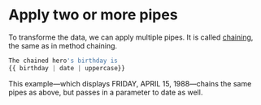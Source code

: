 # Apply two or more pipes

To transforme the data, we can apply multiple pipes. It is called [chaining](https://angular.io/guide/pipes), the same as in method chaining. 

```ts
The chained hero's birthday is
{{ birthday | date | uppercase}}
```
This example—which displays FRIDAY, APRIL 15, 1988—chains the same pipes as above, but passes in a parameter to date as well.
